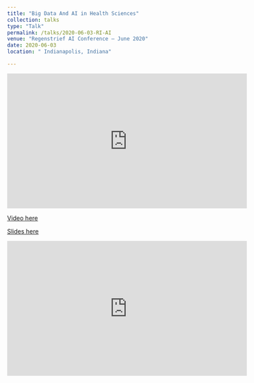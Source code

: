 ```yaml
---
title: "Big Data And AI in Health Sciences"
collection: talks
type: "Talk"
permalink: /talks/2020-06-03-RI-AI
venue: "Regenstrief AI Conference – June 2020"
date: 2020-06-03
location: " Indianapolis, Indiana"

---
```



<iframe width="560" height="315" src="https://www.youtube.com/embed/N0W6uErunzI?start=1341" frameborder="0" allow="accelerometer; autoplay; encrypted-media; gyroscope; picture-in-picture" allowfullscreen></iframe>

[Video here](https://www.youtube.com/watch?time_continue=1742&v=N0W6uErunzI&feature=emb_logo)

[Slides here](https://adibzaman.github.io/files/Talk_RI_AI_06_03_2020.pptx)


<iframe width="560" height="315" src="https://www.youtube.com/embed/N0W6uErunzI?start=1341" frameborder="0" allow="accelerometer; autoplay; encrypted-media; gyroscope; picture-in-picture" allowfullscreen></iframe>

